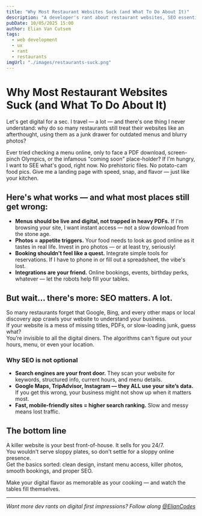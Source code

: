 ```yaml
---
title: "Why Most Restaurant Websites Suck (and What To Do About It)"
description: "A developer's rant about restaurant websites, SEO essentials, and how to fix them"
pubDate: 10/05/2025 15:00
author: Elian Van Cutsem
tags: 
  - web development
  - ux
  - rant
  - restaurants
imgUrl: "./images/restaurants-suck.png"
---
```


# Why Most Restaurant Websites Suck (and What To Do About It)

Let's get digital for a sec. I travel — a lot — and there's one thing I never understand: why do so many restaurants still treat their websites like an afterthought, using them as a junk drawer for outdated menus and blurry photos?

Ever tried checking a menu online, only to face a PDF download, screen-pinch Olympics, or the infamous "coming soon" place-holder? If I'm hungry, I want to SEE what's good, right now. No prehistoric files. No potato-cam food pics. Give me a landing page with speed, snap, and flavor — just like your kitchen.

## Here's what works — and what most places still get wrong:

- **Menus should be live and digital, not trapped in heavy PDFs.** If I'm browsing your site, I want instant access — not a slow download from the stone age.
- **Photos = appetite triggers.** Your food needs to look as good online as it tastes in real life. Invest in pro photos — or at least try, seriously!
- **Booking shouldn't feel like a quest.** Integrate simple tools for reservations. If I have to phone in or fill out a spreadsheet, the vibe's lost.
- **Integrations are your friend.** Online bookings, events, birthday perks, whatever — let the robots help fill your tables.

## But wait… there's more: SEO matters. A lot.

So many restaurants forget that Google, Bing, and every other maps or local discovery app crawls your website to understand your business.  
If your website is a mess of missing titles, PDFs, or slow-loading junk, guess what?  
You’re invisible to all the digital diners. The algorithms can't figure out your hours, menu, or even your location.

### Why SEO is not optional

- **Search engines are your front door.** They scan your website for keywords, structured info, current hours, and menu details.
- **Google Maps, TripAdvisor, Instagram — they ALL use your site’s data.** If you get this wrong, your business might not show up when it matters most.
- **Fast, mobile-friendly sites = higher search ranking.** Slow and messy means lost traffic.

## The bottom line

A killer website is your best front-of-house. It sells for you 24/7.  
You wouldn't serve sloppy plates, so don't settle for a sloppy online presence.  
Get the basics sorted: clean design, instant menu access, killer photos, smooth bookings, and proper SEO.  

Make your digital flavor as memorable as your cooking — and watch the tables fill themselves.

---

*Want more dev rants on digital first impressions? Follow along [@ElianCodes](https://x.com/eliancodes)*
